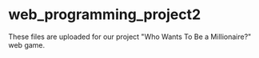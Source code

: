 # web_programming_project2

These files are uploaded for our project "Who Wants To Be a Millionaire?" web game.
